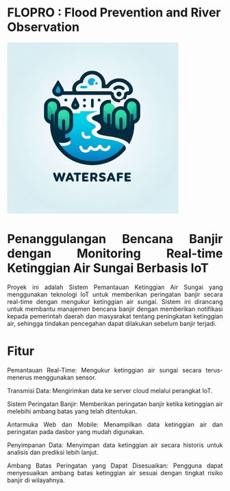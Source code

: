 # FLOPRO : Flood Prevention and River Observation
<!DOCTYPE html>
<html lang="id">
<head>
    <meta charset="UTF-8">
    <meta name="viewport" content="width=device-width, initial-scale=1.0">
    <meta http-equiv="X-UA-Compatible" content="ie=edge">
    <img src= "https://github.com/RaihanKP10/FLOPRO-Flood-Prevention-and-River-Observation/blob/main/Assets/logo%20watersafe.jpg"  width = 400>

</head>
<body>
    <div  align=justify>
        <h1>Penanggulangan Bencana Banjir dengan Monitoring Real-time Ketinggian Air Sungai Berbasis IoT</h1>
        <p>Proyek ini adalah Sistem Pemantauan Ketinggian Air Sungai yang menggunakan teknologi IoT untuk memberikan peringatan banjir secara real-time dengan mengukur ketinggian air sungai. Sistem ini dirancang untuk membantu manajemen bencana banjir dengan memberikan notifikasi kepada pemerintah daerah dan masyarakat tentang peningkatan ketinggian air, sehingga tindakan pencegahan dapat dilakukan sebelum banjir terjadi.</p>

<h1>Fitur</h1>
<p>Pemantauan Real-Time: Mengukur ketinggian air sungai secara terus-menerus menggunakan sensor.</p>
<p>Transmisi Data: Mengirimkan data ke server cloud melalui perangkat IoT.</p>
<p>Sistem Peringatan Banjir: Memberikan peringatan banjir ketika ketinggian air melebihi ambang batas yang telah ditentukan.</p>
<p>Antarmuka Web dan Mobile: Menampilkan data ketinggian air dan peringatan pada dasbor yang mudah digunakan.</p>
<p>Penyimpanan Data: Menyimpan data ketinggian air secara historis untuk analisis dan prediksi lebih lanjut.</p>
<p>Ambang Batas Peringatan yang Dapat Disesuaikan: Pengguna dapat menyesuaikan ambang batas ketinggian air sesuai dengan tingkat risiko banjir di wilayahnya.</p>
